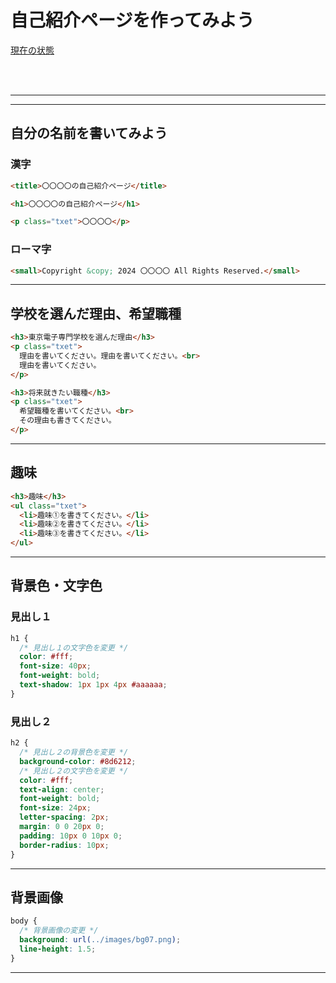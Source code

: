 # 自己紹介ページを作ってみよう

[現在の状態](https://tec-yoshi-taka.github.io/about_me_2024AB/)

<br><br>

---

---

## 自分の名前を書いてみよう

### 漢字

```HTML
<title>〇〇〇〇の自己紹介ページ</title>
```

```HTML
<h1>〇〇〇〇の自己紹介ページ</h1>
```

```HTML
<p class="txet">〇〇〇〇</p>
```

### ローマ字

```HTML
<small>Copyright &copy; 2024 〇〇〇〇 All Rights Reserved.</small>
```

---

## 学校を選んだ理由、希望職種

```HTML
<h3>東京電子専門学校を選んだ理由</h3>
<p class="txet">
  理由を書いてください。理由を書いてください。<br>
  理由を書いてください。
</p>
```

```HTML
<h3>将来就きたい職種</h3>
<p class="txet">
  希望職種を書いてください。<br>
  その理由も書きてください。
</p>
```

---

## 趣味

```HTML
<h3>趣味</h3>
<ul class="txet">
  <li>趣味①を書きてください。</li>
  <li>趣味②を書きてください。</li>
  <li>趣味③を書きてください。</li>
</ul>
```

---

## 背景色・文字色

### 見出し１

```css
h1 {
  /* 見出し１の文字色を変更 */
  color: #fff;
  font-size: 40px;
  font-weight: bold;
  text-shadow: 1px 1px 4px #aaaaaa;
}
```

### 見出し２

```css
h2 {
  /* 見出し２の背景色を変更 */
  background-color: #8d6212;
  /* 見出し２の文字色を変更 */
  color: #fff;
  text-align: center;
  font-weight: bold;
  font-size: 24px;
  letter-spacing: 2px;
  margin: 0 0 20px 0;
  padding: 10px 0 10px 0;
  border-radius: 10px;
}
```

---

## 背景画像

```css
body {
  /* 背景画像の変更 */
  background: url(../images/bg07.png);
  line-height: 1.5;
}
```

---

